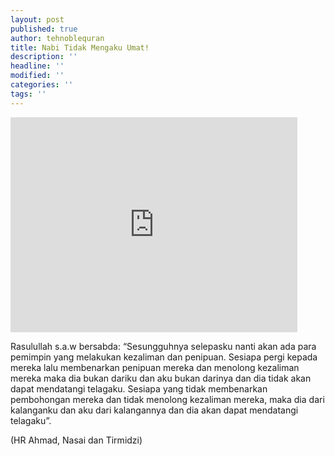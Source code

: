 ```yaml
---
layout: post
published: true
author: tehnoblequran
title: Nabi Tidak Mengaku Umat!
description: ''
headline: ''
modified: ''
categories: ''
tags: ''
---
```

<iframe width="459" height="344" src="https://www.youtube.com/embed/71NAE3pEw8o" frameborder="0" allowfullscreen></iframe>

Rasulullah s.a.w bersabda: “Sesungguhnya selepasku nanti akan ada para pemimpin yang melakukan kezaliman dan penipuan. Sesiapa pergi kepada mereka lalu membenarkan penipuan mereka dan menolong kezaliman mereka maka dia bukan dariku dan aku bukan darinya dan dia tidak akan dapat mendatangi telagaku. Sesiapa yang tidak membenarkan pembohongan mereka dan tidak menolong kezaliman mereka, maka dia dari kalanganku dan aku dari kalangannya dan dia akan dapat mendatangi telagaku”. 

(HR Ahmad, Nasai dan Tirmidzi)